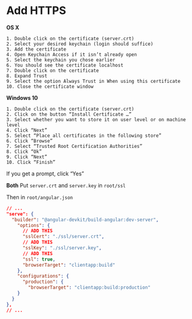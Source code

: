# Add HTTPS

**OS X**

	1. Double click on the certificate (server.crt)
	2. Select your desired keychain (login should suffice)
	3. Add the certificate
	4. Open Keychain Access if it isn’t already open
	5. Select the keychain you chose earlier
	6. You should see the certificate localhost
	7. Double click on the certificate
	8. Expand Trust
	9. Select the option Always Trust in When using this certificate
	10. Close the certificate window

**Windows 10**

	1. Double click on the certificate (server.crt)
	2. Click on the button “Install Certificate …”
	3. Select whether you want to store it on user level or on machine level
	4. Click “Next”
	5. Select “Place all certificates in the following store”
	6. Click “Browse”
	7. Select “Trusted Root Certification Authorities”
	8. Click “Ok”
	9. Click “Next”
	10. Click “Finish”

If you get a prompt, click “Yes”

**Both**
Put `server.crt` and `server.key` in `root/ssl`

Then in `root/angular.json`
```json
// ...
"serve": {
  "builder": "@angular-devkit/build-angular:dev-server",
    "options": {
      // ADD THIS
      "sslCert": "./ssl/server.crt",
      // ADD THIS
      "sslKey": "./ssl/server.key",
      // ADD THIS
      "ssl": true,
      "browserTarget": "clientapp:build"
    },
    "configurations": {
      "production": {
        "browserTarget": "clientapp:build:production"
    }
  }
},
// ...
```
